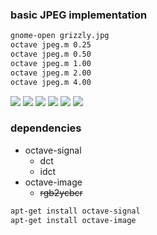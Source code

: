 ### basic JPEG implementation
```sh
gnome-open grizzly.jpg
octave jpeg.m 0.25
octave jpeg.m 0.50
octave jpeg.m 1.00
octave jpeg.m 2.00
octave jpeg.m 4.00
```
![](grizzly.jpg)
![](grizzly_jpeg_0.25.jpg)
![](grizzly_jpeg_0.50.jpg)
![](grizzly_jpeg_1.00.jpg)
![](grizzly_jpeg_2.00.jpg)
![](grizzly_jpeg_4.00.jpg)

### dependencies
* octave-signal
  * dct
  * idct
* octave-image
  * ~~rgb2ycbcr~~
```sh
apt-get install octave-signal
apt-get install octave-image
```
